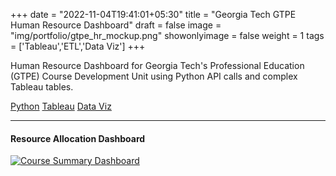 +++
date = "2022-11-04T19:41:01+05:30"
title = "Georgia Tech GTPE Human Resource Dashboard"
draft = false
image = "img/portfolio/gtpe_hr_mockup.png"
showonlyimage = false
weight = 1
tags = ['Tableau','ETL','Data Viz']
+++

Human Resource Dashboard for Georgia Tech's Professional Education (GTPE) Course Development Unit using Python API calls and complex Tableau tables.

<div class=Tags>
<span><a href="/tags/python/">Python</a></span>
<span><a href="/tags/tableau/">Tableau</a></span>
<!--<span><a href="/tags/etl/">ETL</a></span>-->
<span><a href="/tags/data-viz/">Data Viz</a></span>
</div>
<!--more-->
<hr>

#### Resource Allocation Dashboard

<div class='tableauPlaceholder' id='viz1667579873661' style='position: relative'><noscript><a href='#'><img alt='Course Summary Dashboard ' src='https:&#47;&#47;public.tableau.com&#47;static&#47;images&#47;GT&#47;GTPE-HumanResourceAllocation&#47;CourseSummaryDashboard&#47;1_rss.png' style='border: none' /></a></noscript><object class='tableauViz'  style='display:none;'><param name='host_url' value='https%3A%2F%2Fpublic.tableau.com%2F' /> <param name='embed_code_version' value='3' /> <param name='site_root' value='' /><param name='name' value='GTPE-HumanResourceAllocation&#47;CourseSummaryDashboard' /><param name='tabs' value='no' /><param name='toolbar' value='yes' /><param name='static_image' value='https:&#47;&#47;public.tableau.com&#47;static&#47;images&#47;GT&#47;GTPE-HumanResourceAllocation&#47;CourseSummaryDashboard&#47;1.png' /> <param name='animate_transition' value='yes' /><param name='display_static_image' value='yes' /><param name='display_spinner' value='yes' /><param name='display_overlay' value='yes' /><param name='display_count' value='yes' /><param name='language' value='en-US' /></object></div>                <script type='text/javascript'>                    var divElement = document.getElementById('viz1667579873661');                    var vizElement = divElement.getElementsByTagName('object')[0];                    if ( divElement.offsetWidth > 800 ) { vizElement.style.width='1300px';vizElement.style.height='1027px';} else if ( divElement.offsetWidth > 500 ) { vizElement.style.width='1000px';vizElement.style.height='1027px';} else { vizElement.style.width='100%';vizElement.style.height='1227px';}                     var scriptElement = document.createElement('script');                    scriptElement.src = 'https://public.tableau.com/javascripts/api/viz_v1.js';                    vizElement.parentNode.insertBefore(scriptElement, vizElement);                </script>